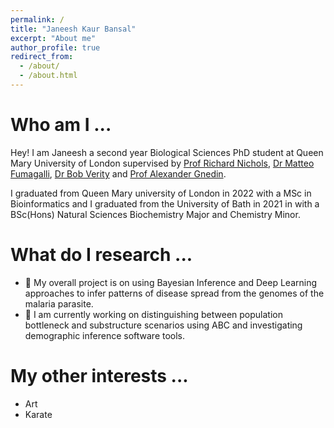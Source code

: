 ```yaml
---
permalink: /
title: "Janeesh Kaur Bansal"
excerpt: "About me"
author_profile: true
redirect_from: 
  - /about/
  - /about.html
---
```

Who am I ...
=====
Hey! I am Janeesh a second year Biological Sciences PhD student at Queen Mary University of London supervised by [Prof Richard Nichols](https://www.qmul.ac.uk/sbbs/staff/richardnichols.html), [Dr Matteo Fumagalli](https://www.qmul.ac.uk/sbbs/staff/matteo-fumagalli.html), [Dr Bob Verity](https://www.imperial.ac.uk/people/r.verity) and [Prof Alexander Gnedin](https://www.qmul.ac.uk/maths/profiles/gnedina.html). 

I graduated from Queen Mary university of London in 2022 with a MSc in Bioinformatics and I graduated from the University of Bath in 2021 in with a BSc(Hons) Natural Sciences Biochemistry Major and Chemistry Minor. 


What do I research ...
======
- 📌 My overall project is on using Bayesian Inference and Deep Learning approaches to infer patterns of disease spread from the genomes of the malaria parasite. 
- 🔭 I am currently working on distinguishing between population bottleneck and substructure scenarios using ABC and investigating demographic inference software tools.

My other interests ...
======
- Art
- Karate


